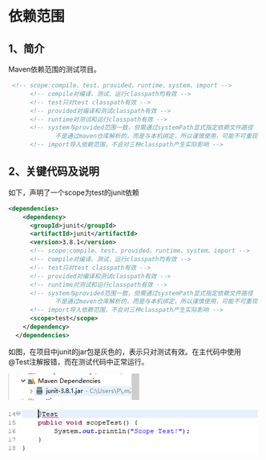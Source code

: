 # 依赖范围

## 1、简介

Maven依赖范围的测试项目。

```xml
 <!-- scope:compile、test、provided、runtime、system、import -->
      <!-- compile对编译、测试、运行classpath均有效 -->
      <!-- test只对test classpath有效 -->
      <!-- provided对编译和测试classpath有效 -->
      <!-- runtime对测试和运行classpath有效 -->
      <!-- system与provided范围一致，但需通过systemPath显式指定依赖文件路径
             不是通过maven仓库解析的，而是与本机绑定，所以谨慎使用，可能不可重现 -->
      <!-- import导入依赖范围，不会对三种classpath产生实际影响 -->
```

## 2、关键代码及说明

如下，声明了一个scope为test的junit依赖

```xml
<dependencies>
    <dependency>
      <groupId>junit</groupId>
      <artifactId>junit</artifactId>
      <version>3.8.1</version>
      <!-- scope:compile、test、provided、runtime、system、import -->
      <!-- compile对编译、测试、运行classpath均有效 -->
      <!-- test只对test classpath有效 -->
      <!-- provided对编译和测试classpath有效 -->
      <!-- runtime对测试和运行classpath有效 -->
      <!-- system与provided范围一致，但需通过systemPath显式指定依赖文件路径
             不是通过maven仓库解析的，而是与本机绑定，所以谨慎使用，可能不可重现 -->
      <!-- import导入依赖范围，不会对三种classpath产生实际影响 -->
      <scope>test</scope>
    </dependency>
  </dependencies>
```

如图，在项目中junit的jar包是灰色的，表示只对测试有效。在主代码中使用@Test注解报错，而在测试代码中正常运行。

![1563786685877](./images/1.png)

![1563786845616](./images/2.png)

